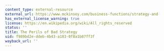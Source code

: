 ```yaml
---
content_type: external-resource
external_url: https://www.mckinsey.com/business-functions/strategy-and-corporate-finance/our-insights/the-perils-of-bad-strategy
has_external_license_warning: true
license: https://en.wikipedia.org/wiki/All_rights_reserved
status: ''
title: The Perils of Bad Strategy
uid: f989bd2e-ddeb-4b43-a183-0f8a1b87ff3f
wayback_url: ''
---
```

